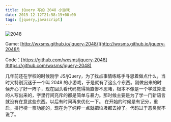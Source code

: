 ```yaml
---
title: jQuery 写的 2048 小游戏
date: 2015-12-12T21:58:15+00:00
tags: [jquery,javascript]
---
```


![2048](https://static.wxsm.space/blog/48595779-3bf14f00-e991-11e8-9ec7-da797a7a4bd7.jpg)

Game: [http://wxsms.github.io/jquery-2048/](http://wxsms.github.io/jquery-2048/)

Code：[https://github.com/wxsms/jquery-2048](https://github.com/wxsms/jquery-2048)

几年前还在学校的时候刚学 JS/jQuery，为了找点事情练练手寻思着做点什么，当时又特别沉迷于一个叫 2048 的小游戏，于是就有了这么个东西。刚做出来的时候开心了好一阵子，现在回头看代码觉得简直惨不忍睹，根本不像是一个学过算法的人写出来的，字里行间充斥的都是简单与暴力。那时候主要是为了学一门新语言就没有在意这些东西。以后有时间再来优化一下。 在开始的时候是有记分，重启，排行榜一票功能的，现在为了纯粹一点就把垃圾都去掉了。代码过于恶臭就不说了。




